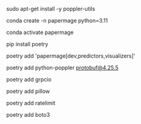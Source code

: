 sudo apt-get install -y poppler-utils

conda create -n papermage python=3.11

conda activate papermage

pip install poetry

poetry add 'papermage[dev,predictors,visualizers]'

poetry add python-poppler protobuf@4.25.5

poetry add grpcio

poetry add pillow

poetry add ratelimit

poetry add boto3